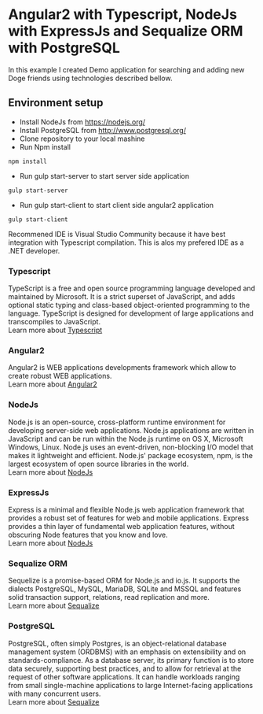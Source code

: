 # Angular2 with Typescript, NodeJs with ExpressJs and Sequalize ORM with PostgreSQL
In this example I created Demo application for searching and adding new Doge friends using technologies described bellow.

## Environment setup
* Install NodeJs from https://nodejs.org/
* Install PostgreSQL from http://www.postgresql.org/
* Clone repository to your local mashine
* Run Npm install
```
npm install
```
* Run gulp start-server to start server side application
```
gulp start-server
```
* Run gulp start-client to start client side angular2 application
```
gulp start-client
```
Recommened IDE is Visual Studio Community because it have best integration with Typescript compilation. This is alos my prefered IDE as a .NET developer.

### Typescript
TypeScript is a free and open source programming language developed and maintained by Microsoft. It is a strict superset of JavaScript, and adds optional static typing and class-based object-oriented programming to the language. TypeScript is designed for development of large applications and transcompiles to JavaScript. <br/>
Learn more about [Typescript](https://github.com/Microsoft/TypeScript/wiki)

### Angular2
Angular2 is WEB applications developments framework which allow to create robust WEB applications. <br/>
Learn more about [Angular2](https://angular.io/)

### NodeJs
Node.js is an open-source, cross-platform runtime environment for developing server-side web applications. Node.js applications are written in JavaScript and can be run within the Node.js runtime on OS X, Microsoft Windows, Linux. Node.js uses an event-driven, non-blocking I/O model that makes it lightweight and efficient. Node.js' package ecosystem, npm, is the largest ecosystem of open source libraries in the world. <br/>
Learn more about [NodeJs](https://nodejs.org/)

### ExpressJs
Express is a minimal and flexible Node.js web application framework that provides a robust set of features for web and mobile applications. Express provides a thin layer of fundamental web application features, without obscuring Node features that you know and love. <br/>
Learn more about [NodeJs](http://expressjs.com/)

### Sequalize ORM
Sequelize is a promise-based ORM for Node.js and io.js. It supports the dialects PostgreSQL, MySQL, MariaDB, SQLite and MSSQL and features solid transaction support, relations, read replication and more. <br/>
Learn more about [Sequalize](http://docs.sequelizejs.com/)

### PostgreSQL
PostgreSQL, often simply Postgres, is an object-relational database management system (ORDBMS) with an emphasis on extensibility and on standards-compliance. As a database server, its primary function is to store data securely, supporting best practices, and to allow for retrieval at the request of other software applications. It can handle workloads ranging from small single-machine applications to large Internet-facing applications with many concurrent users. <br/>
Learn more about [Sequalize](http://www.postgresql.org/)


